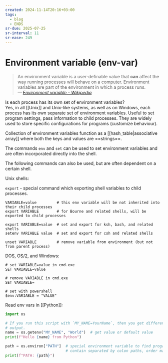 ```yaml
---
created: 2024-11-14T20:16+03:00
tags:
  - blog
  - ENDS
sr-due: 2025-07-25
sr-interval: 11
sr-ease: 249
---
```


# Environment variable (env-var)

> An environment variable is a user-definable value that **can** affect the way running processes will behave on a computer. Environment variables are part of the environment in which a process runs.\
> — <cite>[Environment variable - Wikipedia](https://en.wikipedia.org/wiki/Environment_variable)</cite>

Is each process has its own set of environment variables?
<br class="f">
Yes, in all [[Unix]] and Unix-like systems, as well as on Windows, each process has its own separate set of environment variables. Useful to set program settings, pass information to child processes. They are widely used to store specific configurations for programs (customize behaviour).

Collection of environment variables function as a [[hash_table|associative array]] where both the keys and values are ==strings==.

The commands `env` and `set` can be used to set environment variables and are often incorporated directly into the shell.

The following commands can also be used, but are often dependent on a certain shell.

Unix shells:

`export` - special command which exporting shell variables to child processes.

```
VARIABLE=value         # this env variable will be not inherited into their child processes
export VARIABLE        # for Bourne and related shells, will be exported to child processes

export VARIABLE=value  # set and export for ksh, bash, and related shells
setenv VARIABLE value  # set and export for csh and related shells

unset VARIABLE         # remove variable from environment (but not from parent process)
```

DOS, OS/2, and Windows:

```
# set VARIABLE=value in cmd.exe
SET VARIABLE=value

# remove VARIABLE in cmd.exe
SET VARIABLE=

# set with powershell
$env:VARIABLE = "VALUE"
```

Read env vars in [[Python]]:

```python
import os

# If you run this script with `MY_NAME=YourName`, then you get different
# output.
name = os.getenv("MY_NAME", "World")  # get value or default value
print(f"Hello {name} from Python")

path = os.environ["PATH"]  # special environment variable to find programs
                           # contain separated by colon paths, order matters
print(f"PATH: {path}")
```
